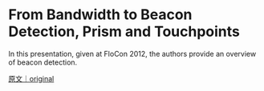 
# From Bandwidth to Beacon Detection, Prism and Touchpoints

In this presentation, given at FloCon 2012, the authors provide an overview of beacon detection.

[原文｜original](https://insights.sei.cmu.edu/library/from-bandwidth-to-beacon-detection-prism-and-touchpoints/)
        